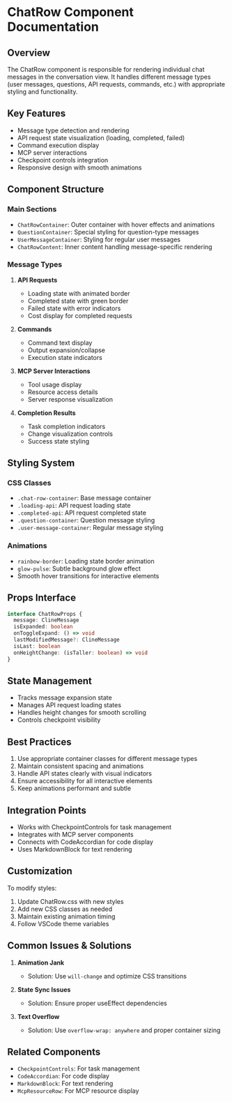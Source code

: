 # ChatRow Component Documentation

## Overview
The ChatRow component is responsible for rendering individual chat messages in the conversation view. It handles different message types (user messages, questions, API requests, commands, etc.) with appropriate styling and functionality.

## Key Features
- Message type detection and rendering
- API request state visualization (loading, completed, failed)
- Command execution display
- MCP server interactions
- Checkpoint controls integration
- Responsive design with smooth animations

## Component Structure

### Main Sections
- `ChatRowContainer`: Outer container with hover effects and animations
- `QuestionContainer`: Special styling for question-type messages
- `UserMessageContainer`: Styling for regular user messages
- `ChatRowContent`: Inner content handling message-specific rendering

### Message Types
1. **API Requests**
   - Loading state with animated border
   - Completed state with green border
   - Failed state with error indicators
   - Cost display for completed requests

2. **Commands**
   - Command text display
   - Output expansion/collapse
   - Execution state indicators

3. **MCP Server Interactions**
   - Tool usage display
   - Resource access details
   - Server response visualization

4. **Completion Results**
   - Task completion indicators
   - Change visualization controls
   - Success state styling

## Styling System

### CSS Classes
- `.chat-row-container`: Base message container
- `.loading-api`: API request loading state
- `.completed-api`: API request completed state
- `.question-container`: Question message styling
- `.user-message-container`: Regular message styling

### Animations
- `rainbow-border`: Loading state border animation
- `glow-pulse`: Subtle background glow effect
- Smooth hover transitions for interactive elements

## Props Interface
```typescript
interface ChatRowProps {
  message: ClineMessage
  isExpanded: boolean
  onToggleExpand: () => void
  lastModifiedMessage?: ClineMessage
  isLast: boolean
  onHeightChange: (isTaller: boolean) => void
}
```

## State Management
- Tracks message expansion state
- Manages API request loading states
- Handles height changes for smooth scrolling
- Controls checkpoint visibility

## Best Practices
1. Use appropriate container classes for different message types
2. Maintain consistent spacing and animations
3. Handle API states clearly with visual indicators
4. Ensure accessibility for all interactive elements
5. Keep animations performant and subtle

## Integration Points
- Works with CheckpointControls for task management
- Integrates with MCP server components
- Connects with CodeAccordian for code display
- Uses MarkdownBlock for text rendering

## Customization
To modify styles:
1. Update ChatRow.css with new styles
2. Add new CSS classes as needed
3. Maintain existing animation timing
4. Follow VSCode theme variables

## Common Issues & Solutions
1. **Animation Jank**
   - Solution: Use `will-change` and optimize CSS transitions

2. **State Sync Issues**
   - Solution: Ensure proper useEffect dependencies

3. **Text Overflow**
   - Solution: Use `overflow-wrap: anywhere` and proper container sizing

## Related Components
- `CheckpointControls`: For task management
- `CodeAccordian`: For code display
- `MarkdownBlock`: For text rendering
- `McpResourceRow`: For MCP resource display
